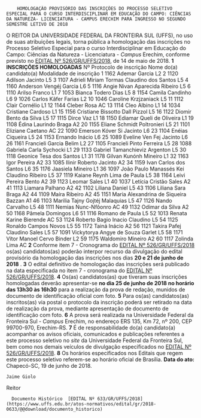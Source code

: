         HOMOLOGAÇÃO PROVISÓRIO DAS INSCRIÇÕES DO PROCESSO SELETIVO ESPECIAL PARA O CURSO INTERDISCIPLINAR EM EDUCAÇÃO DO CAMPO: CIÊNCIAS DA NATUREZA- LICENCIATURA - CAMPUS ERECHIM PARA INGRESSO NO SEGUNDO SEMESTRE LETIVO DE 2018  

 O REITOR DA UNIVERSIDADE FEDERAL DA FRONTEIRA SUL (UFFS), no uso de suas atribuições legais, torna pública a homologação das inscrições no Processo Seletivo Especial para o curso Interdisciplinar em Educação do Campo: Ciências da Natureza - Licenciatura - *Campus* Erechim, conforme previsto no [EDITAL Nº 526/GR/UFFS/2018](https://www.uffs.edu.br/atos-normativos/edital/gr/2018-0526), de 14 de maio de 2018.  **1 INSCRIÇÕES HOMOLOGADAS**      Nº    Protocolo de inscrição   Nome do(a) candidato(a)   Modalidade de inscrição     1   1162   Ademar Garcia   L2     2   1120   Adilson Jacinto   L5     3   1107   Adrieli Miriam Tormas Claudino dos Santos   L5     4   1160   Anderson Vengéj Garcia   L6     5   1116   Angie Nivan Aparecida Ribeiro   L5     6   1110   Arilso Franco   L1     7   1053   Bianca Todero Dias   L5     8   1154   Camila Candinho   L6     9   1026   Carlos Kãfer Farias   L2     10   1046   Caroline Krzjzaniack   L5     11   1112   Clair Cornélio   L1     12   1144   Cleber Rosa   AC     13   1114   Cleo Albino   L1     14   1034   Cristiane Cardoso   L1     15   1156   Cristiane Bissotto Dall Pizzol   L5     16   1122   Diomir Bento da Silva   L5     17   1115   Dirce Vaz   L1     18   1150   Ediamar Queli de Oliveira   L1     19   1108   Édina Laurindo Braga   A2     20   1155   Eliane Schmidt Poltronieri   L5     21   1101   Eliziane Caetano   AC     22   1090   Emerson Kóver Si Jacinto   L6     23   1104   Enéias Ciqueira   L5     24   1153   Ernando Inácio   L6     25   1089   Eveline Ven Fej Jacinto   L6     26   1161   Francieli Garcia Belim   L2     27   1105   Francieli Pinto Ferreira   L5     28   1088   Gabriela Carla Sychocki   L1     29   1133   Gabriel Tamanchieviz Argenton   L5     30   1118   Geonice Tesa dos Santos   L1     31   1178   Gilvan Kunónh Mineiro   L1     32   1163   Igor Pereira   A2     33   1085   Ilinir Roberto Jacinto   A2     34   1159   Ivan Carlos dos Santos   L6     35   1176   Jaasiela Mineiro   L1     36   1097   João Paulo Manassés Kei Claudino Ribeiro   L5     37   1119   Kaiane Reynh Lima de Paula   L5     38   1164   Leivi Pereira Bento   A2     39   1123   Leomar Sales   L1     40   1037   Letícia Cristão Sales   A2     41   1113   Liamara Palhano   A2     42   1102   Liliana Daniel   L5     43   1106   Liliana Sara Braga   A2     44   1109   Maíra Ribeiro   A2     45   1151   Maria Alexandrina de Siqueira Bazzan   A1     46   1103   Marilia Tajny Gojtéj Malaquias   L5     47   1126   Nando Carvalho   L5     48   1111   Nemias Nunc-Nfôonro   AC     49   1132   Odimar da Silva   A2     50   1168   Pâmela Domingos   L6     51   1116   Romano de Paula   L5     52   1013   Renata Karine Bierende   AC     53   1124   Roberto Bagio Inacio Claudino   L5     54   1125   Ronaldo Campos Novos   L5     55   1172   Tainá Inácio   A2     56   1121   Takira Pafej Claudino Sales   L5     57   1091   Vickytorya Angye de Souza Garlet   L5     58   1171   Vítor Manoel Cervo Binder   L2     59   1175   Waldomiro Mineiro   A2     60   1117   Zolinda Lima   AC       **2** Conforme item 7 - Cronograma do [EDITAL Nº 526/GR/UFFS/2018](https://www.uffs.edu.br/atos-normativos/edital/gr/2018-0526)  os(as) candidatos(as) poderão interpor recurso da divulgação do edital provisório da homologação das inscrições nos dias **20 e 21 de junho de 2018** .   **3** O edital definitivo de homologação das inscrições será publicado na data especificada no item 7 - cronograma do [EDITAL Nº 526/GR/UFFS/2018](https://www.uffs.edu.br/atos-normativos/edital/gr/2018-0526).   **4** Os(as) candidatos(as) que tiveram suas inscrições homologadas deverão apresentar-se **no dia 25 de junho de 2018 no horário das 13h30 às 16h30** para a realização da prova de redação, munidos de documento de identificação oficial com foto.   **5** Para os(as) candidatos(as) inscritos(as) via postal o protocolo da inscrição poderá ser retirado na data de realização da prova, mediante apresentação de documento de identificação com foto.   **6** A prova será realizada na Universidade Federal da Fronteira Sul - *Campus* Erechim, no endereço ERS 135, Km 72, nº 200, CEP 99700-970, Erechim-RS.   **7** É de responsabilidade do(a) candidato(a) acompanhar os avisos oficiais, comunicados e publicações referentes a este processo seletivo no *site* da Universidade Federal da Fronteira Sul, bem como nos demais veículos de divulgação especificados no [EDITAL Nº 526/GR/UFFS/2018](https://www.uffs.edu.br/atos-normativos/edital/gr/2018-0526).   **8** Os horários especificados nos Editais que regem este processo seletivo referem-se ao horário oficial de Brasília.      **Data do ato:** Chapecó-SC, 19 de junho de 2018.   
 

    Jaime Giolo   
 Reitor 

      Documento Histórico  [EDITAL Nº 633/GR/UFFS/2018](https://www.uffs.edu.br/atos-normativos/edital/gr/2018-0633/@@download/documento_historico)     
      